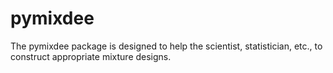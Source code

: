# pymixdee
The pymixdee package is designed to help the scientist, statistician, etc., to construct appropriate mixture designs.
